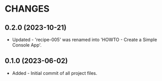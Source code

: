 CHANGES
=========

0.2.0 (2023-10-21)
---------------------
* Updated - 'recipe-005' was renamed into 'HOWTO - Create a Simple Console App'.

0.1.0 (2023-06-02)
---------------------
* Added - Initial commit of all project files.

